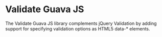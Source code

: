 # Validate Guava JS
The Validate Guava JS library complements jQuery Validation by adding support for specifying validation options as HTML5 data-* elements.
